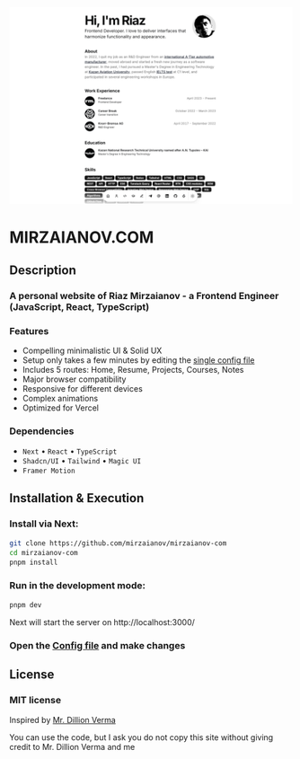 ![MasterHead](/head.png)

# MIRZAIANOV.COM

## Description

### A personal website of Riaz Mirzaianov - a Frontend Engineer (JavaScript, React, TypeScript)

### Features

- Compelling minimalistic UI & Solid UX
- Setup only takes a few minutes by editing the [single config file](./src/data/resume.tsx)
- Includes 5 routes: Home, Resume, Projects, Courses, Notes
- Major browser compatibility
- Responsive for different devices
- Complex animations
- Optimized for Vercel

### Dependencies

- `Next` • `React` • `TypeScript`
- `Shadcn/UI` • `Tailwind` • `Magic UI`
- `Framer Motion`

## Installation & Execution

### Install via Next:

```bash
git clone https://github.com/mirzaianov/mirzaianov-com
cd mirzaianov-com
pnpm install
```

### Run in the development mode:

```bash
pnpm dev
```

Next will start the server on http://localhost:3000/

### Open the [Config file](./src/data/resume.tsx) and make changes

## License

### MIT license

Inspired by [Mr. Dillion Verma](https://dillion.io/)

You can use the code, but I ask you do not copy this site without giving credit to Mr. Dillion Verma and me
